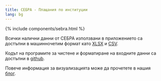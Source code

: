 ```yaml
---
title: СЕБРА - Плащания по институции
lang: bg
---
```

{% include components/sebra.html %}

Всички налични данни от СЕБРА използвани в приложението са достъпни в мaшинночетим формат като
[XLSX](https://docs.google.com/spreadsheets/d/1VoB4dIH2Y2x2O-eH0ivNmBUYCcT-1NR6T5h8eWkE33Y/export?format=xlsx)
и [CSV](https://docs.google.com/spreadsheets/d/1VoB4dIH2Y2x2O-eH0ivNmBUYCcT-1NR6T5h8eWkE33Y/gviz/tq?tqx=out:csv&gid=1639699984).

Кодът на програмите за чистене и форматиране на входните данни са достъпни в [github](https://github.com/data-for-good-bg/sebra-scrape).

Повече информация за визуализацията може да прочетете в нашия [блог](https://data-for-good.bg/blog/sebra-visualization-bg).
